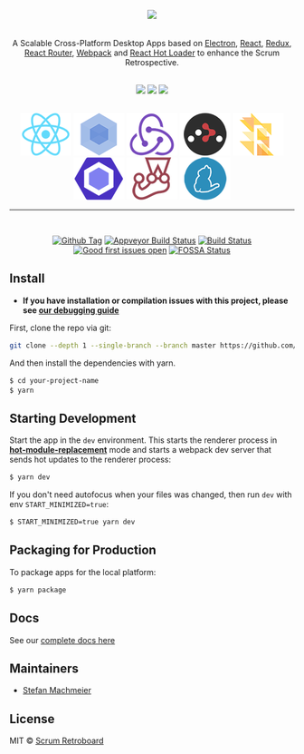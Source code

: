 <div align="center">
<br>
<img src="https://user-images.githubusercontent.com/18898803/50174885-ad5b4f00-02fb-11e9-957c-f9e4afd01b6c.png" width="600px" />

</div>

<br>

<p align="center">
A Scalable Cross-Platform Desktop Apps based on  <a href="http://electron.atom.io/">Electron</a>, <a href="https://facebook.github.io/react/">React</a>, <a href="https://github.com/reactjs/redux">Redux</a>, <a href="https://github.com/reactjs/react-router">React Router</a>, <a href="http://webpack.github.io/docs/">Webpack</a> and <a href="https://github.com/gaearon/react-hot-loader">React Hot Loader</a> to enhance the Scrum Retrospective.
</p>

<div align="center">
<br>
<img src="https://forthebadge.com/images/badges/built-with-love.svg" />
<img src="https://forthebadge.com/images/badges/made-with-javascript.svg" />
<img src="https://forthebadge.com/images/badges/for-you.svg" />
</div>

<br>

<div align="center">

<a href="https://facebook.github.io/react/"><img src="./internals/img/react-padded-90.png" /></a>
<a href="https://webpack.github.io/"><img src="./internals/img/webpack-padded-90.png" /></a>
<a href="http://redux.js.org/"><img src="./internals/img/redux-padded-90.png" /></a>
<a href="https://github.com/ReactTraining/react-router"><img src="./internals/img/react-router-padded-90.png" /></a>
<a href="https://flowtype.org/"><img src="./internals/img/flow-padded-90.png" /></a>
<a href="http://eslint.org/"><img src="./internals/img/eslint-padded-90.png" /></a>
<a href="https://facebook.github.io/jest/"><img src="./internals/img/jest-padded-90.png" /></a>
<a href="https://yarnpkg.com/"><img src="./internals/img/yarn-padded-90.png" /></a>

</div>

<hr>
<br>

<div align="center">

[![Github Tag][github-tag-image]][github-tag-url]
[![Appveyor Build Status][appveyor-image]][appveyor-url]
[![Build Status][travis-image]][travis-url]
[![Good first issues open][good-first-issue-image]][good-first-issue-url]
[![FOSSA Status][fossa-image]][fossa-url]

</div>

## Install

- **If you have installation or compilation issues with this project, please see [our debugging guide](https://github.com/stefanDeveloper/scrum-retroboard/issues/400)**

First, clone the repo via git:

```bash
git clone --depth 1 --single-branch --branch master https://github.com/stefanDeveloper/scrum-retroboard.git your-project-name
```

And then install the dependencies with yarn.

```bash
$ cd your-project-name
$ yarn
```

## Starting Development

Start the app in the `dev` environment. This starts the renderer process in [**hot-module-replacement**](https://webpack.js.org/guides/hmr-react/) mode and starts a webpack dev server that sends hot updates to the renderer process:

```bash
$ yarn dev
```

If you don't need autofocus when your files was changed, then run `dev` with env `START_MINIMIZED=true`:

```bash
$ START_MINIMIZED=true yarn dev
```

## Packaging for Production

To package apps for the local platform:

```bash
$ yarn package
```

## Docs

See our [complete docs here](https://github.com/stefanDeveloper/scrum-retroboard/wiki)

## Maintainers

- [Stefan Machmeier](https://github.com/stefanDeveloper)

## License

MIT © [Scrum Retroboard](https://github.com/stefanDeveloper/scrum-retroboard)

[github-tag-image]: https://img.shields.io/github/tag/stefanDeveloper/scrum-retroboard.svg?label=version
[github-tag-url]: https://github.com/stefanDeveloper/scrum-retroboard/releases/latest
[good-first-issue-image]: https://img.shields.io/github/issues/stefanDeveloper/scrum-retroboard/good%20first%20issue.svg?label=good%20first%20issues
[good-first-issue-url]: https://github.com/stefanDeveloper/scrum-retroboard/issues?q=is%3Aopen+is%3Aissue+label%3A"good+first+issue"
[appveyor-image]: https://ci.appveyor.com/api/projects/status/33f3ukwrwv3xr22a?svg=true
[appveyor-url]: https://ci.appveyor.com/project/stefanDeveloper/scrum-retroboard/branch/master
[fossa-image]: https://app.fossa.io/api/projects/git%2Bgithub.com%2FstefanDeveloper%2Fscrum-retroboard.svg?type=shield
[fossa-url]: https://app.fossa.io/projects/git%2Bgithub.com%2FstefanDeveloper%2Fscrum-retroboard?ref=badge_shield
[travis-image]: https://travis-ci.org/stefanDeveloper/scrum-retroboard.svg?branch=master
[travis-url]: https://travis-ci.org/stefanDeveloper/scrum-retroboard
